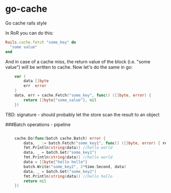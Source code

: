 # go-cache
Go cache rails style

In RoR you can do this:

```ruby
Rails.cache.fetch "some_key" do
  "some value"
end
```

And in case of a cache miss, the return value of the block (i.e. "some value") will be written to cache.
Now let's do the same in go:

```go
	var (
		data []byte
		err  error
	)
	data, err = cache.Fetch("some_key", func() ([]byte, error) {
		return []byte{"some_value"}, nil
	})
```

TBD: signature - should probably let the store scan the result to an object


###Batch operations - pipeline

```go

	cache.Do(func(batch cache.Batch) error {
		data, _ := batch.Fetch("some_key1", func() ([]byte, error) { return "hello world", nil })
		fmt.Println(string(data)) //hello world
		data, _ = batch.Get("some_key1")
		fmt.Println(string(data)) //hello world
		data = []byte{"hello hello"}
		batch.Write("some_key2", 2*time.Second, data)
		data, _ = batch.Get("some_key2")
		fmt.Println(string(data)) //hello hello
		return nil
	})
```

